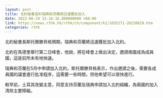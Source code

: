 ```yaml
---
layout: post
title: 北約秘書長料瑞典和芬蘭將迅速獲批加入
date: 2022-06-29 15:16:16.000000000 +08:00
link: https://news.rthk.hk/rthk/ch/component/k2/1655271-20220629.htm
categories: rthk
---
```


北約秘書長斯托爾滕貝格預期，瑞典和芬蘭將迅速獲批加入北約。

北約在馬德里舉行第二日峰會，他說，將在峰會上做出決定，邀請兩國成為成員國，這是前所未有地快速。

瑞典和芬蘭在5月中申請加入北約，斯托爾滕貝格表示，作出邀請之後，需要各成員國的議會進行批准程序，這需要一些時間，但他希望可以很快進行。

較早前，土耳其改變主意，同意支持芬蘭及瑞典申請加入北約組織，為兩國的加入清除主要障礙。
